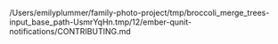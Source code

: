 /Users/emilyplummer/family-photo-project/tmp/broccoli_merge_trees-input_base_path-UsmrYqHn.tmp/12/ember-qunit-notifications/CONTRIBUTING.md